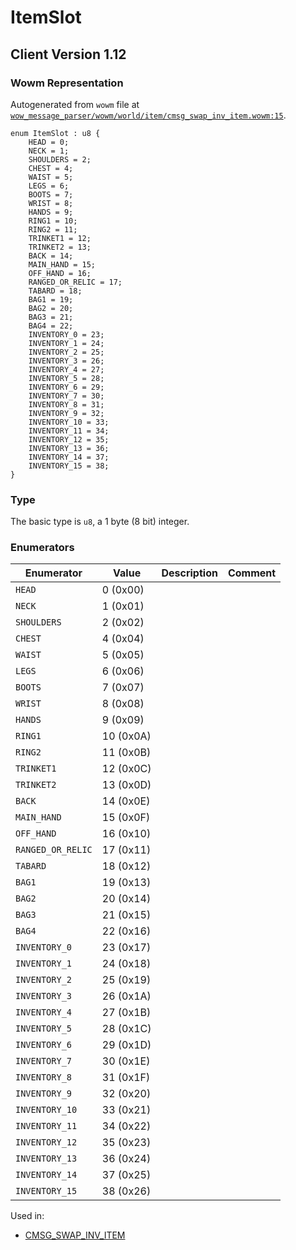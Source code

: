 # ItemSlot

## Client Version 1.12

### Wowm Representation

Autogenerated from `wowm` file at [`wow_message_parser/wowm/world/item/cmsg_swap_inv_item.wowm:15`](https://github.com/gtker/wow_messages/tree/main/wow_message_parser/wowm/world/item/cmsg_swap_inv_item.wowm#L15).

```rust,ignore
enum ItemSlot : u8 {
    HEAD = 0;
    NECK = 1;
    SHOULDERS = 2;
    CHEST = 4;
    WAIST = 5;
    LEGS = 6;
    BOOTS = 7;
    WRIST = 8;
    HANDS = 9;
    RING1 = 10;
    RING2 = 11;
    TRINKET1 = 12;
    TRINKET2 = 13;
    BACK = 14;
    MAIN_HAND = 15;
    OFF_HAND = 16;
    RANGED_OR_RELIC = 17;
    TABARD = 18;
    BAG1 = 19;
    BAG2 = 20;
    BAG3 = 21;
    BAG4 = 22;
    INVENTORY_0 = 23;
    INVENTORY_1 = 24;
    INVENTORY_2 = 25;
    INVENTORY_3 = 26;
    INVENTORY_4 = 27;
    INVENTORY_5 = 28;
    INVENTORY_6 = 29;
    INVENTORY_7 = 30;
    INVENTORY_8 = 31;
    INVENTORY_9 = 32;
    INVENTORY_10 = 33;
    INVENTORY_11 = 34;
    INVENTORY_12 = 35;
    INVENTORY_13 = 36;
    INVENTORY_14 = 37;
    INVENTORY_15 = 38;
}
```
### Type
The basic type is `u8`, a 1 byte (8 bit) integer.
### Enumerators
| Enumerator | Value  | Description | Comment |
| --------- | -------- | ----------- | ------- |
| `HEAD` | 0 (0x00) |  |  |
| `NECK` | 1 (0x01) |  |  |
| `SHOULDERS` | 2 (0x02) |  |  |
| `CHEST` | 4 (0x04) |  |  |
| `WAIST` | 5 (0x05) |  |  |
| `LEGS` | 6 (0x06) |  |  |
| `BOOTS` | 7 (0x07) |  |  |
| `WRIST` | 8 (0x08) |  |  |
| `HANDS` | 9 (0x09) |  |  |
| `RING1` | 10 (0x0A) |  |  |
| `RING2` | 11 (0x0B) |  |  |
| `TRINKET1` | 12 (0x0C) |  |  |
| `TRINKET2` | 13 (0x0D) |  |  |
| `BACK` | 14 (0x0E) |  |  |
| `MAIN_HAND` | 15 (0x0F) |  |  |
| `OFF_HAND` | 16 (0x10) |  |  |
| `RANGED_OR_RELIC` | 17 (0x11) |  |  |
| `TABARD` | 18 (0x12) |  |  |
| `BAG1` | 19 (0x13) |  |  |
| `BAG2` | 20 (0x14) |  |  |
| `BAG3` | 21 (0x15) |  |  |
| `BAG4` | 22 (0x16) |  |  |
| `INVENTORY_0` | 23 (0x17) |  |  |
| `INVENTORY_1` | 24 (0x18) |  |  |
| `INVENTORY_2` | 25 (0x19) |  |  |
| `INVENTORY_3` | 26 (0x1A) |  |  |
| `INVENTORY_4` | 27 (0x1B) |  |  |
| `INVENTORY_5` | 28 (0x1C) |  |  |
| `INVENTORY_6` | 29 (0x1D) |  |  |
| `INVENTORY_7` | 30 (0x1E) |  |  |
| `INVENTORY_8` | 31 (0x1F) |  |  |
| `INVENTORY_9` | 32 (0x20) |  |  |
| `INVENTORY_10` | 33 (0x21) |  |  |
| `INVENTORY_11` | 34 (0x22) |  |  |
| `INVENTORY_12` | 35 (0x23) |  |  |
| `INVENTORY_13` | 36 (0x24) |  |  |
| `INVENTORY_14` | 37 (0x25) |  |  |
| `INVENTORY_15` | 38 (0x26) |  |  |

Used in:
* [CMSG_SWAP_INV_ITEM](cmsg_swap_inv_item.md)

